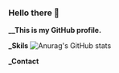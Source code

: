 ### Hello there 👋


**__This is my GitHub profile.**

**_Skils**
![Anurag's GitHub stats](https://github-readme-stats.vercel.app/api?username=anuraghazra&theme=dark&show_icons=true?theme=github_dark)

**_Contact**
